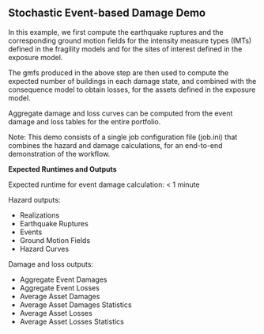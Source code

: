 Stochastic Event-based Damage Demo
----------------------------------

In this example, we first compute the earthquake ruptures and the 
corresponding ground motion fields for the intensity measure 
types (IMTs) defined in the fragility models and for the sites
of interest defined in the exposure model.

The gmfs produced in the above step are then used to compute the
expected number of buildings in each damage state, and combined 
with the consequence model to obtain losses, for the assets defined
in the exposure model.

Aggregate damage and loss curves can be computed from the event
damage and loss tables for the entire portfolio.

Note: This demo consists of a single job configuration
file (job.ini) that combines the hazard and damage calculations, for
an end-to-end demonstration of the workflow.

**Expected Runtimes and Outputs**

Expected runtime for event damage calculation: < 1 minute

Hazard outputs:

- Realizations
- Earthquake Ruptures
- Events
- Ground Motion Fields
- Hazard Curves

Damage and loss outputs:

- Aggregate Event Damages
- Aggregate Event Losses
- Average Asset Damages
- Average Asset Damages Statistics
- Average Asset Losses
- Average Asset Losses Statistics
